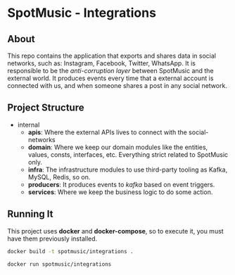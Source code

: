 # SpotMusic - Integrations

## About

This repo contains the application that exports and shares data in social networks, such as: Instagram, Facebook, Twitter, WhatsApp. 
It is responsible to be the _anti-corruption layer_ between SpotMusic and the external world. 
It produces events every time that a external account is connected with us, and when someone shares a post in any social network.

## Project Structure

- internal
  - **apis**: Where the external APIs lives to connect with the social-networks
  - **domain**: Where we keep our domain modules like the entities, values, consts, interfaces, etc. Everything strict related to SpotMusic only.
  - **infra**: The infrastructure modules to use third-party tooling as Kafka, MySQL, Redis, so on.
  - **producers**: It produces events to _kafka_ based on event triggers. 
  - **services**: Where we keep the business logic to do some action. 

## Running It

This project uses **docker** and **docker-compose**, so to execute it, you must have them previously installed. 

```bash
docker build -t spotmusic/integrations . 
```

```bash
docker run spotmusic/integrations
```


